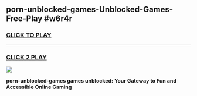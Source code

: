
## porn-unblocked-games-Unblocked-Games-Free-Play #w6r4r
<h3>
<a href="https://us.freeplayer.one?title=porn-unblocked-games&ref=9M">CLICK TO PLAY</a></h3>
<hr>

<h3>
<a href="https://us.freeplayer.one?title=porn-unblocked-games&ref=9M">CLICK 2 PLAY</a>
  
</h3>

<a href="https://us.freeplayer.one?title=porn-unblocked-games&ref=9M"><img src="https://clearcache.store/games.png"></a>


**porn-unblocked-games games unblocked: Your Gateway to Fun and Accessible Online Gaming**

